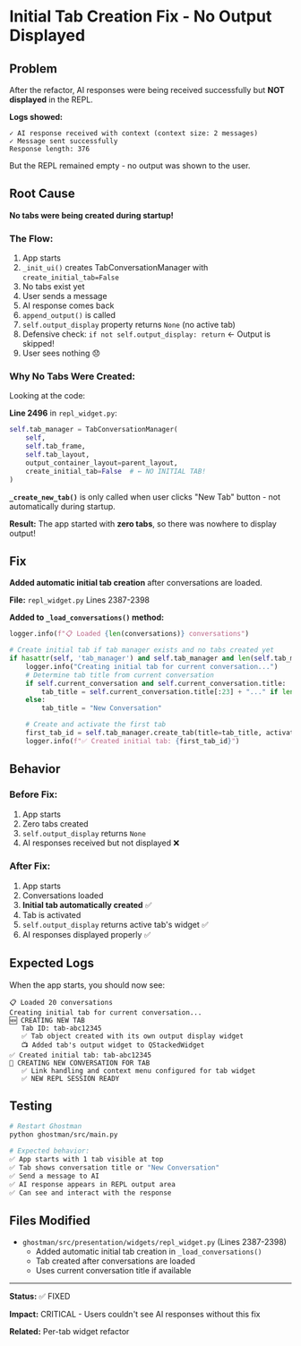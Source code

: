 # Initial Tab Creation Fix - No Output Displayed

## Problem

After the refactor, AI responses were being received successfully but **NOT displayed** in the REPL.

**Logs showed:**
```
✓ AI response received with context (context size: 2 messages)
✓ Message sent successfully
Response length: 376
```

But the REPL remained empty - no output was shown to the user.

## Root Cause

**No tabs were being created during startup!**

### The Flow:

1. App starts
2. `_init_ui()` creates TabConversationManager with `create_initial_tab=False`
3. No tabs exist yet
4. User sends a message
5. AI response comes back
6. `append_output()` is called
7. `self.output_display` property returns `None` (no active tab)
8. Defensive check: `if not self.output_display: return` ← Output is skipped!
9. User sees nothing 😞

### Why No Tabs Were Created:

Looking at the code:

**Line 2496** in `repl_widget.py`:
```python
self.tab_manager = TabConversationManager(
    self,
    self.tab_frame,
    self.tab_layout,
    output_container_layout=parent_layout,
    create_initial_tab=False  # ← NO INITIAL TAB!
)
```

**`_create_new_tab()`** is only called when user clicks "New Tab" button - not automatically during startup.

**Result:** The app started with **zero tabs**, so there was nowhere to display output!

## Fix

**Added automatic initial tab creation** after conversations are loaded.

**File:** `repl_widget.py` Lines 2387-2398

**Added to `_load_conversations()` method:**

```python
logger.info(f"📋 Loaded {len(conversations)} conversations")

# Create initial tab if tab manager exists and no tabs created yet
if hasattr(self, 'tab_manager') and self.tab_manager and len(self.tab_manager.tabs) == 0:
    logger.info("Creating initial tab for current conversation...")
    # Determine tab title from current conversation
    if self.current_conversation and self.current_conversation.title:
        tab_title = self.current_conversation.title[:23] + "..." if len(self.current_conversation.title) > 25 else self.current_conversation.title
    else:
        tab_title = "New Conversation"

    # Create and activate the first tab
    first_tab_id = self.tab_manager.create_tab(title=tab_title, activate=True)
    logger.info(f"✅ Created initial tab: {first_tab_id}")
```

## Behavior

### Before Fix:
1. App starts
2. Zero tabs created
3. `self.output_display` returns `None`
4. AI responses received but not displayed ❌

### After Fix:
1. App starts
2. Conversations loaded
3. **Initial tab automatically created** ✅
4. Tab is activated
5. `self.output_display` returns active tab's widget ✅
6. AI responses displayed properly ✅

## Expected Logs

When the app starts, you should now see:

```
📋 Loaded 20 conversations
Creating initial tab for current conversation...
🆕 CREATING NEW TAB
   Tab ID: tab-abc12345
   ✅ Tab object created with its own output display widget
   📺 Added tab's output widget to QStackedWidget
✅ Created initial tab: tab-abc12345
💬 CREATING NEW CONVERSATION FOR TAB
   ✅ Link handling and context menu configured for tab widget
   ✅ NEW REPL SESSION READY
```

## Testing

```bash
# Restart Ghostman
python ghostman/src/main.py

# Expected behavior:
✅ App starts with 1 tab visible at top
✅ Tab shows conversation title or "New Conversation"
✅ Send a message to AI
✅ AI response appears in REPL output area
✅ Can see and interact with the response
```

## Files Modified

- `ghostman/src/presentation/widgets/repl_widget.py` (Lines 2387-2398)
  - Added automatic initial tab creation in `_load_conversations()`
  - Tab created after conversations are loaded
  - Uses current conversation title if available

---

**Status:** ✅ FIXED

**Impact:** CRITICAL - Users couldn't see AI responses without this fix

**Related:** Per-tab widget refactor
